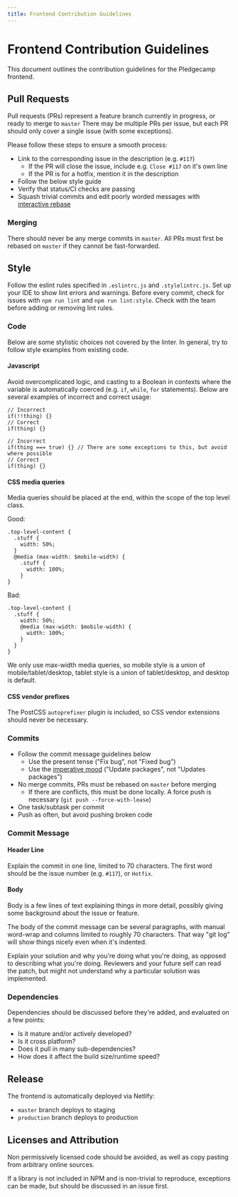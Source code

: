 ```yaml
---
title: Frontend Contribution Guidelines
---
```


# Frontend Contribution Guidelines

This document outlines the contribution guidelines for the Pledgecamp frontend.

## Pull Requests
Pull requests (PRs) represent a feature branch currently in progress, or ready to merge to `master`
There may be multiple PRs per issue, but each PR should only cover a single issue (with some exceptions).

Please follow these steps to ensure a smooth process:
- Link to the corresponding issue in the description (e.g. `#117`)
  - If the PR will close the issue, include e.g. `Close #117` on it's own line
  - If the PR is for a hotfix, mention it in the description
- Follow the below style guide
- Verify that status/CI checks are passing
- Squash trivial commits and edit poorly worded messages with [interactive rebase](https://thoughtbot.com/blog/git-interactive-rebase-squash-amend-rewriting-history#interactive-rebase)

### Merging
There should never be any merge commits in `master`. All PRs must first be rebased on `master` if they cannot be fast-forwarded.

## Style
Follow the eslint rules specified in `.eslintrc.js` and `.stylelintrc.js`. Set up your IDE to show lint errors and warnings.
Before every commit, check for issues with `npm run lint` and `npm run lint:style`. Check with the team before adding or removing lint rules.

### Code
Below are some stylistic choices not covered by the linter. In general, try to follow style examples from existing code.

#### Javascript

Avoid overcomplicated logic, and casting to a Boolean in contexts where the variable is automatically coerced (e.g. `if`, `while`, `for` statements). Below are several examples of incorrect and correct usage:

```
// Incorrect
if(!!thing) {}
// Correct
if(thing) {}

// Incorrect
if(thing === true) {} // There are some exceptions to this, but avoid where possible
// Correct
if(thing) {}
```

#### CSS media queries
Media queries should be placed at the end, within the scope of the top level class.

Good:
```
.top-level-content {
  .stuff {
    width: 50%;
  }
  @media (max-width: $mobile-width) {
    .stuff {
      width: 100%;
    }
}
```
Bad:
```
.top-level-content {
  .stuff {
    width: 50%;
    @media (max-width: $mobile-width) {
      width: 100%;
    }
  }
}
```
We only use max-width media queries, so mobile style is a union of mobile/tablet/desktop, tablet style is a union of tablet/desktop, and desktop is default.

#### CSS vendor prefixes
The PostCSS `autoprefixer` plugin is included, so CSS vendor extensions should never be necessary.

### Commits

- Follow the commit message guidelines below
  - Use the present tense ("Fix bug", not "Fixed bug")
  - Use the [imperative mood](https://en.wikipedia.org/wiki/Imperative_mood) ("Update packages", not "Updates packages")
- No merge commits, PRs must be rebased on `master` before merging
  - If there are conflicts, this must be done locally. A force push is necessary (`git push --force-with-lease`)
- One task/subtask per commit
- Push as often, but avoid pushing broken code

### Commit Message

#### Header Line

Explain the commit in one line, limited to 70 characters. The first word should be the issue number (e.g. `#117`), or `Hotfix`.

#### Body

Body is a few lines of text explaining things in more detail,
possibly giving some background about the issue or feature.

The body of the commit message can be several paragraphs, with
manual word-wrap and columns limited to roughly 70 characters.
That way "git log" will show things nicely even when it's indented.

Explain your solution and why you're doing what you're doing,
as opposed to describing what you're doing. Reviewers and your
future self can read the patch, but might not understand why a
particular solution was implemented.

### Dependencies

Dependencies should be discussed before they're added, and evaluated on a few points:
- Is it mature and/or actively developed?
- Is it cross platform?
- Does it pull in many sub-dependencies?
- How does it affect the build size/runtime speed?

## Release

The frontend is automatically deployed via Netlify:
- `master` branch deploys to staging
- `production` branch deploys to production

## Licenses and Attribution

Non permissively licensed code should be avoided, as well as copy pasting from arbitrary online sources.

If a library is not included in NPM and is non-trivial to reproduce, exceptions can be made, but should be discussed in an issue first.
